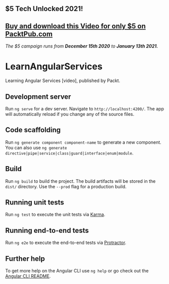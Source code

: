 ## $5 Tech Unlocked 2021!
[Buy and download this Video for only $5 on PacktPub.com](https://www.packtpub.com/product/learning-angular-services-video/9781789136647)
-----
*The $5 campaign         runs from __December 15th 2020__ to __January 13th 2021.__*

# LearnAngularServices

Learning Angular Services [video], published by Packt.

## Development server

Run `ng serve` for a dev server. Navigate to `http://localhost:4200/`. The app will automatically reload if you change any of the source files.

## Code scaffolding

Run `ng generate component component-name` to generate a new component. You can also use `ng generate directive|pipe|service|class|guard|interface|enum|module`.

## Build

Run `ng build` to build the project. The build artifacts will be stored in the `dist/` directory. Use the `--prod` flag for a production build.

## Running unit tests

Run `ng test` to execute the unit tests via [Karma](https://karma-runner.github.io).

## Running end-to-end tests

Run `ng e2e` to execute the end-to-end tests via [Protractor](http://www.protractortest.org/).

## Further help

To get more help on the Angular CLI use `ng help` or go check out the [Angular CLI README](https://github.com/angular/angular-cli/blob/master/README.md).
